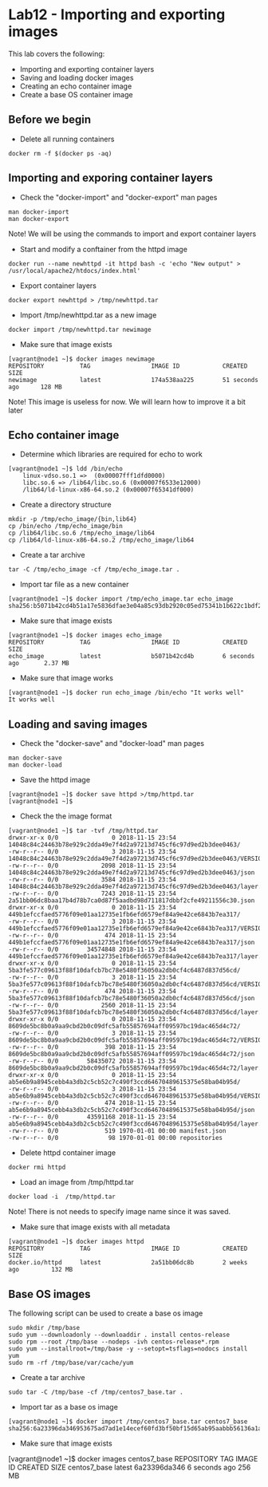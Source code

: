 # Lab12 - Importing and exporting images
This lab covers the following:
- Importing and exporting container layers
- Saving and loading docker images
- Creating an echo container image
- Create a base OS container image

## Before we begin

- Delete all running containers

```
docker rm -f $(docker ps -aq)
```

## Importing and exporing container layers
- Check the "docker-import" and "docker-export" man pages

```
man docker-import
man docker-export
```

Note! We will be using the commands to import and export container layers

- Start and modify a conftainer from the httpd image

```
docker run --name newhttpd -it httpd bash -c 'echo "New output" > /usr/local/apache2/htdocs/index.html'
```

- Export container layers

```
docker export newhttpd > /tmp/newhttpd.tar
```

- Import /tmp/newhttpd.tar as a new image

```
docker import /tmp/newhttpd.tar newimage
```

- Make sure that image exists

```
[vagrant@node1 ~]$ docker images newimage
REPOSITORY          TAG                 IMAGE ID            CREATED             SIZE
newimage            latest              174a538aa225        51 seconds ago      128 MB
```

Note! This image is useless for now. We will learn how to improve it a bit later


## Echo container image

- Determine which libraries are required for echo to work

```
[vagrant@node1 ~]$ ldd /bin/echo
	linux-vdso.so.1 =>  (0x00007fff1dfd0000)
	libc.so.6 => /lib64/libc.so.6 (0x00007f6533e12000)
	/lib64/ld-linux-x86-64.so.2 (0x00007f65341df000)
```

- Create a directory structure

```
mkdir -p /tmp/echo_image/{bin,lib64}
cp /bin/echo /tmp/echo_image/bin
cp /lib64/libc.so.6 /tmp/echo_image/lib64
cp /lib64/ld-linux-x86-64.so.2 /tmp/echo_image/lib64
```

- Create a tar archive

```
tar -C /tmp/echo_image -cf /tmp/echo_image.tar .
```

- Import tar file as a new container

```
[vagrant@node1 ~]$ docker import /tmp/echo_image.tar echo_image
sha256:b5071b42cd4b51a17e5836dfae3e04a85c93db2920c05ed75341b1b622c1bdf2
```

- Make sure that image exists

```
[vagrant@node1 ~]$ docker images echo_image
REPOSITORY          TAG                 IMAGE ID            CREATED             SIZE
echo_image          latest              b5071b42cd4b        6 seconds ago       2.37 MB
```

- Make sure that image works

```
[vagrant@node1 ~]$ docker run echo_image /bin/echo "It works well"
It works well
```

## Loading and saving images

- Check the "docker-save" and "docker-load" man pages

```
man docker-save
man docker-load
```

- Save the httpd image

```
[vagrant@node1 ~]$ docker save httpd >/tmp/httpd.tar
[vagrant@node1 ~]$
```

- Check the the image format

```
[vagrant@node1 ~]$ tar -tvf /tmp/httpd.tar
drwxr-xr-x 0/0               0 2018-11-15 23:54 14048c84c24463b78e929c2dda49e7f4d2a97213d745cf6c97d9ed2b3dee0463/
-rw-r--r-- 0/0               3 2018-11-15 23:54 14048c84c24463b78e929c2dda49e7f4d2a97213d745cf6c97d9ed2b3dee0463/VERSION
-rw-r--r-- 0/0            2098 2018-11-15 23:54 14048c84c24463b78e929c2dda49e7f4d2a97213d745cf6c97d9ed2b3dee0463/json
-rw-r--r-- 0/0            3584 2018-11-15 23:54 14048c84c24463b78e929c2dda49e7f4d2a97213d745cf6c97d9ed2b3dee0463/layer.tar
-rw-r--r-- 0/0            7243 2018-11-15 23:54 2a51bb06dc8baa17b4d78b7ca0d87f5aadbd98d711817dbbf2cfe49211556c30.json
drwxr-xr-x 0/0               0 2018-11-15 23:54 449b1efccfaed5776f09e01aa12735e1fb6efd6579ef84a9e42ce6843b7ea317/
-rw-r--r-- 0/0               3 2018-11-15 23:54 449b1efccfaed5776f09e01aa12735e1fb6efd6579ef84a9e42ce6843b7ea317/VERSION
-rw-r--r-- 0/0             474 2018-11-15 23:54 449b1efccfaed5776f09e01aa12735e1fb6efd6579ef84a9e42ce6843b7ea317/json
-rw-r--r-- 0/0        34574848 2018-11-15 23:54 449b1efccfaed5776f09e01aa12735e1fb6efd6579ef84a9e42ce6843b7ea317/layer.tar
drwxr-xr-x 0/0               0 2018-11-15 23:54 5ba3fe577c09613f88f10dafcb7bc78e5480f36050a2db0cf4c6487d837d56cd/
-rw-r--r-- 0/0               3 2018-11-15 23:54 5ba3fe577c09613f88f10dafcb7bc78e5480f36050a2db0cf4c6487d837d56cd/VERSION
-rw-r--r-- 0/0             474 2018-11-15 23:54 5ba3fe577c09613f88f10dafcb7bc78e5480f36050a2db0cf4c6487d837d56cd/json
-rw-r--r-- 0/0            2560 2018-11-15 23:54 5ba3fe577c09613f88f10dafcb7bc78e5480f36050a2db0cf4c6487d837d56cd/layer.tar
drwxr-xr-x 0/0               0 2018-11-15 23:54 8609de5bc8b0a9aa9cbd2b0c09dfc5afb55857694aff09597bc19dac465d4c72/
-rw-r--r-- 0/0               3 2018-11-15 23:54 8609de5bc8b0a9aa9cbd2b0c09dfc5afb55857694aff09597bc19dac465d4c72/VERSION
-rw-r--r-- 0/0             398 2018-11-15 23:54 8609de5bc8b0a9aa9cbd2b0c09dfc5afb55857694aff09597bc19dac465d4c72/json
-rw-r--r-- 0/0        58435072 2018-11-15 23:54 8609de5bc8b0a9aa9cbd2b0c09dfc5afb55857694aff09597bc19dac465d4c72/layer.tar
drwxr-xr-x 0/0               0 2018-11-15 23:54 ab5e6b9a8945cebb4a3db2c5cb52c7c490f3ccd64670489615375e58ba04b95d/
-rw-r--r-- 0/0               3 2018-11-15 23:54 ab5e6b9a8945cebb4a3db2c5cb52c7c490f3ccd64670489615375e58ba04b95d/VERSION
-rw-r--r-- 0/0             474 2018-11-15 23:54 ab5e6b9a8945cebb4a3db2c5cb52c7c490f3ccd64670489615375e58ba04b95d/json
-rw-r--r-- 0/0        43591168 2018-11-15 23:54 ab5e6b9a8945cebb4a3db2c5cb52c7c490f3ccd64670489615375e58ba04b95d/layer.tar
-rw-r--r-- 0/0             519 1970-01-01 00:00 manifest.json
-rw-r--r-- 0/0              98 1970-01-01 00:00 repositories
```

- Delete httpd container image

```
docker rmi httpd
```

- Load an image from /tmp/httpd.tar

```
docker load -i  /tmp/httpd.tar
```

Note! There is not needs to specify image name since it was saved.

- Make sure that image exists with all metadata

```
[vagrant@node1 ~]$ docker images httpd
REPOSITORY          TAG                 IMAGE ID            CREATED             SIZE
docker.io/httpd     latest              2a51bb06dc8b        2 weeks ago         132 MB
```

## Base OS images


The following script can be used to create a base os image

```
sudo mkdir /tmp/base
sudo yum --downloadonly --downloaddir . install centos-release
sudo rpm --root /tmp/base --nodeps -ivh centos-release*.rpm
sudo yum --installroot=/tmp/base -y --setopt=tsflags=nodocs install yum
sudo rm -rf /tmp/base/var/cache/yum
```

- Create a tar archive

```
sudo tar -C /tmp/base -cf /tmp/centos7_base.tar .
```

- Import tar as a base os image

```
[vagrant@node1 ~]$ docker import /tmp/centos7_base.tar centos7_base
sha256:6a23396da346953675ad7ad1e14ecef60fd3bf50bf15d65ab95aabbb56136a1a
```

- Make sure that image exists

[vagrant@node1 ~]$ docker images centos7_base
REPOSITORY          TAG                 IMAGE ID            CREATED             SIZE
centos7_base        latest              6a23396da346        6 seconds ago       256 MB
```

